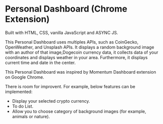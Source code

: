 # Personal Dashboard (Chrome Extension)

Built with HTML, CSS, vanilla JavaScript and ASYNC JS.

This Personal Dashboard uses multiples APIs, such as CoinGecko, OpenWeather, and Unsplash APIs. It displays a random background image with an author of that image,Dogecoin currency data, it collects data of your coordinates and displays weather in your area. Furthermore, it displays current time and date in the center.

This Personal Dashboard was inspired by Momentum Dashboard extension on Google Chrome.

There is room for improvent. For example, below features can be implemented:

- Display your selected crypto currency.
- To do List.
- Allow you to choose category of background images (for example, animals or nature).
